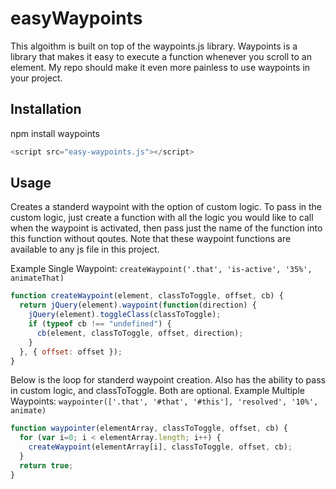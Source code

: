 # easyWaypoints
This algoithm is built on top of the waypoints.js library. Waypoints is a library that makes it easy to execute a function whenever you scroll to an element. My repo should make it even more painless to use waypoints in your project.

## Installation
npm install waypoints
```js
<script src="easy-waypoints.js"></script>
```

## Usage
Creates a standerd waypoint with the option of custom logic. To pass in the custom logic, just create a function with all the logic you would like to call when the waypoint is activated, then pass just the name of the function into this function without qoutes. Note that these waypoint functions are available to any js file in this project.

Example Single Waypoint: `createWaypoint('.that', 'is-active', '35%', animateThat)`
```js
function createWaypoint(element, classToToggle, offset, cb) {
  return jQuery(element).waypoint(function(direction) {
    jQuery(element).toggleClass(classToToggle);
    if (typeof cb !== "undefined") {
      cb(element, classToToggle, offset, direction);
    }
  }, { offset: offset });
}
```


Below is the loop for standerd waypoint creation. Also has the ability to pass in custom logic, and classToToggle. Both are optional.
Example Multiple Waypoints: `waypointer(['.that', '#that', '#this'], 'resolved', '10%', animate)`
```js
function waypointer(elementArray, classToToggle, offset, cb) {
  for (var i=0; i < elementArray.length; i++) {
    createWaypoint(elementArray[i], classToToggle, offset, cb);
  }
  return true;
}
```
